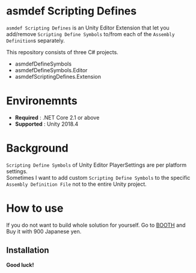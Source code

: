 # asmdef Scripting Defines

`asmdef Scripting Defines` is an Unity Editor Extension that let you add/remove `Scripting Define Symbols` to/from each of the `Assembly Definition`s separately.

This repository consists of three C# projects.

 - asmdefDefineSymbols 
 - asmdefDefineSymbols.Editor
 - asmdefScriptingDefines.Extension

# Environemnts

 - **Required** : .NET Core 2.1 or above
 - **Supported** : Unity 2018.4

# Background

`Scripting Define Symbols` of Unity Editor PlayerSettings are per platform settings.<br/>
Sometimes I want to add custom `Scripting Define Symbols` to the specific `Assembly Definition File` not to the entire Unity project.

# How to use

If you do not want to build whole solution for yourself. Go to [BOOTH](https://pcysl5edgo.booth.pm/items/1756645) and Buy it with 900 Japanese yen.

## Installation

**Good luck!**